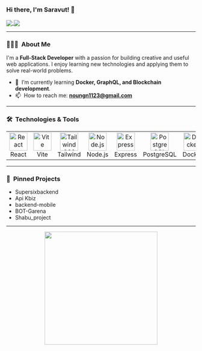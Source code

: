 ### Hi there, I'm Saravut! 👋

<a href="https://github.com/Markeihoo">
  <img align="center" src="https://github-readme-stats.vercel.app/api?username=Markeihoo&show_icons=true&theme=tokyonight" />
</a>
<a href="https://github.com/Markeihoo">
  <img align="center" src="https://github-readme-stats.vercel.app/api/top-langs/?username=Markeihoo&layout=compact&theme=tokyonight" />
</a>

---

### 👨🏻‍💻 &nbsp;About Me

I'm a **Full-Stack Developer** with a passion for building creative and useful web applications. I enjoy learning new technologies and applying them to solve real-world problems.

- 🌱 &nbsp;I’m currently learning **Docker, GraphQL, and Blockchain development**.
- 📫 &nbsp;How to reach me: **noungn1123@gmail.com**

---

### 🛠 &nbsp;Technologies & Tools

<table>
  <tr>
    <td align="center" width="96">
      <a href="#-technologies--tools">
        <img src="https://skillicons.dev/icons?i=react" width="48" height="48" alt="React" />
      </a>
      <br>React
    </td>
    <td align="center" width="96">
      <a href="#-technologies--tools">
        <img src="https://skillicons.dev/icons?i=vite" width="48" height="48" alt="Vite" />
      </a>
      <br>Vite
    </td>
    <td align="center" width="96">
      <a href="#-technologies--tools">
        <img src="https://skillicons.dev/icons?i=tailwind" width="48" height="48" alt="Tailwind CSS" />
      </a>
      <br>Tailwind
    </td>
    <td align="center" width="96">
      <a href="#-technologies--tools">
        <img src="https://skillicons.dev/icons?i=nodejs" width="48" height="48" alt="Node.js" />
      </a>
      <br>Node.js
    </td>
    <td align="center" width="96">
      <a href="#-technologies--tools">
        <img src="https://skillicons.dev/icons?i=express" width="48" height="48" alt="Express" />
      </a>
      <br>Express
    </td>
    <td align="center" width="96">
      <a href="#-technologies--tools">
        <img src="https://skillicons.dev/icons?i=postgresql" width="48" height="48" alt="PostgreSQL" />
      </a>
      <br>PostgreSQL
    </td>
     <td align="center" width="96">
      <a href="#-technologies--tools">
        <img src="https://skillicons.dev/icons?i=docker" width="48" height="48" alt="Docker" />
      </a>
      <br>Docker
    </td>
     <td align="center" width="96">
      <a href="#-technologies--tools">
        <img src="https://skillicons.dev/icons?i=githubactions" width="48" height="48" alt="GitHub Actions" />
      </a>
      <br>Actions
    </td>
  </tr>
</table>

---

### 📌 &nbsp;Pinned Projects

- Supersixbackend
- Api Kbiz
- backend-mobile
- BOT-Garena
- Shabu_project

---

<div align="center">
  <img src="https://media4.giphy.com/media/v1.Y2lkPTc5MGI3NjExZ2hiNmpkdWY1MjFleDhxazl2NXp6amQ4NzdpamtjOHI1NTR5Z3l1MCZlcD12MV9pbnRlcm5hbF9naWZfYnlfaWQmY3Q9Zw/Dh5q0sShxgp13DwrvG/giphy.gif" width="300"/>
</div>